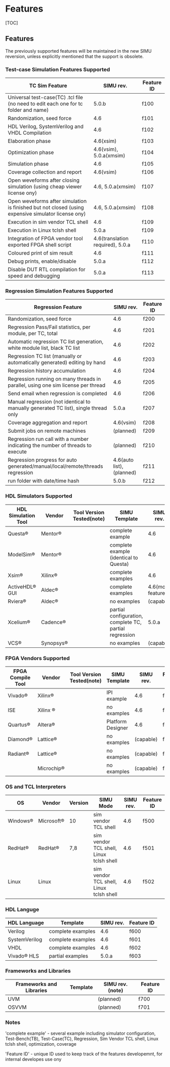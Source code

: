 # Features

\[TOC]

## Features

The previously supported features will be maintained in the new SIMU reversion, unless explicitly mentioned that the support is obsolete.

### Test-case Simulation Features Supported

| TC Sim Feature                                                                                      | SIMU rev.                        | Feature ID |
| --------------------------------------------------------------------------------------------------- | -------------------------------- | ---------- |
| Universal test-case(TC) .tcl file (no need to edit each one for tc folder and name)                 | 5.0.b                            | f100       |
| Randomization, seed force                                                                           | 4.6                              | f101       |
| HDL Verilog, SystemVerilog and VHDL Compilation                                                     | 4.6                              | f102       |
| Elaboration phase                                                                                   | 4.6(xsim)                        | f103       |
| Optimization phase                                                                                  | 4.6(vsim), 5.0.a(xmsim)          | f104       |
| Simulation phase                                                                                    | 4.6                              | f105       |
| Coverage collection and report                                                                      | 4.6(vsim)                        | f106       |
| Open weveforms after closing simulation (using cheap viewer license ony)                            | 4.6, 5.0.a(xmsim)                | f107       |
| Open weveforms after  simulation is finished but not closed (using expensive simulator license ony) | 4.6, 5.0.a(xmsim)                | f108       |
| Execution in sim vendor TCL shell                                                                   | 4.6                              | f109       |
| Execution in Linux tclsh shell                                                                      | 5.0.a                            | f109       |
| Integration of FPGA vendor tool exported FPGA shell script                                          | 4.6(translation required), 5.0.a | f110       |
| Coloured print of sim result                                                                        | 4.6                              | f111       |
| Debug prints, enable/disable                                                                        | 5.0.a                            | f112       |
| Disable DUT RTL compilation for speed and debugging                                                 | 5.0.a                            | f113       |

### Regression Simulation Features Supported

| Regression Feature                                                                  | SIMU rev.                 | Feature ID |
| ----------------------------------------------------------------------------------- | ------------------------- | ---------- |
| Randomization, seed force                                                           | 4.6                       | f200       |
| Regression Pass/Fail statistics, per module, per TC, total                          | 4.6                       | f201       |
| Automatic regression TC list generation, white module list, black TC list           | 4.6                       | f202       |
| Regression TC list (manually or automatically generated) editing by hand            | 4.6                       | f203       |
| Regression history accumulation                                                     | 4.6                       | f204       |
| Regression running on many threads in parallel, using one sim license per thread    | 4.6                       | f205       |
| Send email when regression is completed                                             | 4.6                       | f206       |
| Manual regression (not identical to manually generated TC list), single thread only | 5.0.a                     | f207       |
| Coverage aggregation and report                                                     | 4.6(vsim)                 | f208       |
| Submit jobs on remote machines                                                      | (planned)                 | f209       |
| Regression run call with a number indicating the number of threads to execute       | (planned)                 | f210       |
| Regression progress for auto generated/manual/local/remote/threads regression       | 4.6(auto list), (planned) | f211       |
| run folder with date/time hash                                                      | 5.0.b                     | f212       |

### HDL Simulators Supported

| HDL Simulation Tool | Vendor    | Tool Version Tested(note) | SIMU Template                                          | SIMU rev.          | Feature ID |
| ------------------- | --------- | ------------------------- | ------------------------------------------------------ | ------------------ | ---------- |
| Questa®             | Mentor®   |                           | complete example                                       | 4.6                | f300       |
| ModelSim®           | Mentor®   |                           | complete example (identical to Questa)                 | 4.6                | f301       |
| Xsim®               | Xilinx®   |                           | complete examples                                      | 4.6                | f302       |
| ActiveHDL® GUI      | Aldec®    |                           | complete examples                                      | 4.6(most features) | f303       |
| Rviera®             | Aldec®    |                           | no examples                                            | (capable)          | f304       |
| Xcelium®            | Cadence®  |                           | partial configuration, complete TC, partial regression | 5.0.a              | f305       |
| VCS®                | Synopsys® |                           | no examples                                            | (capable)          | f306       |

### FPGA Vendors Supported

| FPGA Compile Tool | Vendor     | Tool Version Tested(note) | SIMU Template     | SIMU rev. | Feature ID |
| ----------------- | ---------- | ------------------------- | ----------------- | --------- | ---------- |
| Vivado®           | Xilinx®    |                           | IPI example       | 4.6       | f400       |
| ISE               | Xilinx ®   |                           | no examples       | 4.6       | f401       |
| Quartus®          | Altera®    |                           | Platform Designer | 4.6       | f402       |
| Diamond®          | Lattice®   |                           | no examples       | (capable) | f403       |
| Radiant®          | Lattice®   |                           | no examples       | (capable) | f404       |
|                   | Microchip® |                           | no examples       | (capable) | f405       |

### OS and TCL Interpreters

| OS       | Vendor     | Version | SIMU Mode                               | SIMU rev. | Feature ID |
| -------- | ---------- | ------- | --------------------------------------- | --------- | ---------- |
| Windows® | Microsoft® | 10      | sim vendor TCL shell                    | 4.6       | f500       |
| RedHat®  | RedHat®    | 7,8     | sim vendor TCL shell, Linux tclsh shell | 4.6       | f501       |
| Linux    | Linux      |         | sim vendor TCL shell, Linux tclsh shell | 4.6       | f502       |

### HDL Languge

| HDL Language  | Template          | SIMU rev. | Feature ID |
| ------------- | ----------------- | --------- | ---------- |
| Verilog       | complete examples | 4.6       | f600       |
| SystemVerilog | complete examples | 4.6       | f601       |
| VHDL          | complete examples | 4.6       | f602       |
| Vivado® HLS   | partial examples  | 5.0.a     | f603       |

### Frameworks and Libraries

| Frameworks and Libraries | Template | SIMU rev.(note) | Feature ID |
| ------------------------ | -------- | --------------- | ---------- |
| UVM                      |          | (planned)       | f700       |
| OSVVM                    |          | (planned)       | f701       |

### Notes

'complete example' - several example including simulator configuration, Test-Bench(TB), Test-Case(TC), Regression, Sim Vendor TCL shell, Linux tclsh shell, optimization, coverage

'Feature ID' - unique ID used to keep track of the features developemnt, for internal developes use ony

